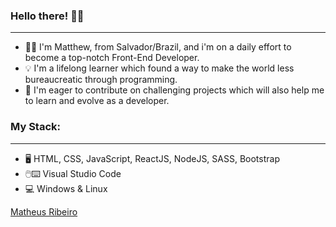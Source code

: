 ### Hello there! :raising_hand_man:
______
* :technologist: I'm Matthew, from Salvador/Brazil, and i'm on a daily effort to become a top-notch Front-End Developer.
* :bulb: I'm a lifelong learner which found a way to make the world less bureaucreatic through programming.
* :rocket: I'm eager to contribute on challenging projects which will also help me to learn and evolve as a developer.  

### My Stack:
______
* :desktop_computer: HTML, CSS, JavaScript, ReactJS, NodeJS, SASS, Bootstrap
* :computer_mouse::keyboard: Visual Studio Code
* :computer: Windows & Linux








<div class="badge-base LI-profile-badge" data-locale="pt_BR" data-size="medium" data-theme="dark" data-type="VERTICAL" data-vanity="matheus-ribeiro-915005143" data-version="v1"><a class="badge-base__link LI-simple-link" href="https://br.linkedin.com/in/matheus-ribeiro-915005143?trk=profile-badge">Matheus Ribeiro</a></div>



<!--
**matheusarb/matheusarb** is a ✨ _special_ ✨ repository because its `README.md` (this file) appears on your GitHub profile.

Here are some ideas to get you started:

- 🔭 I’m currently working on ...
- 🌱 I’m currently learning ...
- 👯 I’m looking to collaborate on ...
- 🤔 I’m looking for help with ...
- 💬 Ask me about ...
- 📫 How to reach me: ...
- ⚡ Fun fact: ...
-->
